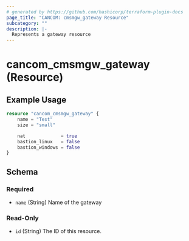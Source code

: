 ```yaml
---
# generated by https://github.com/hashicorp/terraform-plugin-docs
page_title: "CANCOM: cmsmgw_gateway Resource"
subcategory: ""
description: |-
  Represents a gateway resource
---
```


# cancom_cmsmgw_gateway (Resource)

## Example Usage

```terraform
resource "cancom_cmsmgw_gateway" {
	name = "Test"
	size = "small"

	nat             = true
	bastion_linux   = false
	bastion_windows = false
}
```


<!-- schema generated by tfplugindocs -->
## Schema

### Required

- `name` (String) Name of the gateway

### Read-Only

- `id` (String) The ID of this resource.
